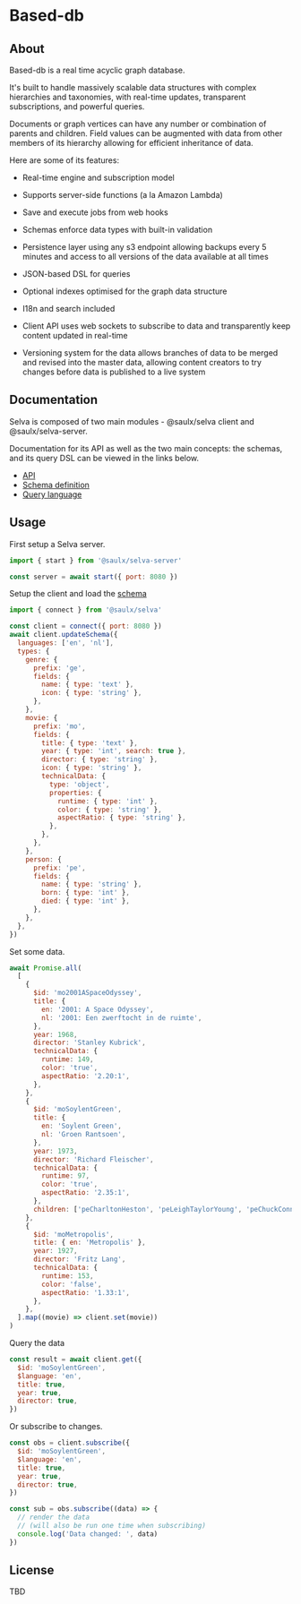 # Based-db

## About

Based-db is a real time acyclic graph database.

It's built to handle massively scalable data structures with complex hierarchies and taxonomies, with real-time updates, transparent subscriptions, and powerful queries.

Documents or graph vertices can have any number or combination of parents and children. Field values can be augmented with data from other members of its hierarchy allowing for efficient inheritance of data.

Here are some of its features:

- Real-time engine and subscription model

- Supports server-side functions (a la Amazon Lambda)

- Save and execute jobs from web hooks

- Schemas enforce data types with built-in validation

- Persistence layer using any s3 endpoint allowing backups every 5 minutes and access to all versions of the data available at all times

- JSON-based DSL for queries

- Optional indexes optimised for the graph data structure

- I18n and search included

- Client API uses web sockets to subscribe to data and transparently keep content updated in real-time

- Versioning system for the data allows branches of data to be merged and revised into the master data, allowing content creators to try changes before data is published to a live system

## Documentation

Selva is composed of two main modules - @saulx/selva client and @saulx/selva-server.

Documentation for its API as well as the two main concepts: the schemas, and its query DSL can be viewed in the links below.

- [API](docs/api.md)
- [Schema definition](docs/schemas.md)
- [Query language](docs/query.md)

## Usage

First setup a Selva server.

```js
import { start } from '@saulx/selva-server'

const server = await start({ port: 8080 })
```

Setup the client and load the [schema](docs/schemas.md)

```js
import { connect } from '@saulx/selva'

const client = connect({ port: 8080 })
await client.updateSchema({
  languages: ['en', 'nl'],
  types: {
    genre: {
      prefix: 'ge',
      fields: {
        name: { type: 'text' },
        icon: { type: 'string' },
      },
    },
    movie: {
      prefix: 'mo',
      fields: {
        title: { type: 'text' },
        year: { type: 'int', search: true },
        director: { type: 'string' },
        icon: { type: 'string' },
        technicalData: {
          type: 'object',
          properties: {
            runtime: { type: 'int' },
            color: { type: 'string' },
            aspectRatio: { type: 'string' },
          },
        },
      },
    },
    person: {
      prefix: 'pe',
      fields: {
        name: { type: 'string' },
        born: { type: 'int' },
        died: { type: 'int' },
      },
    },
  },
})
```

Set some data.

```js
await Promise.all(
  [
    {
      $id: 'mo2001ASpaceOdyssey',
      title: {
        en: '2001: A Space Odyssey',
        nl: '2001: Een zwerftocht in de ruimte',
      },
      year: 1968,
      director: 'Stanley Kubrick',
      technicalData: {
        runtime: 149,
        color: 'true',
        aspectRatio: '2.20:1',
      },
    },
    {
      $id: 'moSoylentGreen',
      title: {
        en: 'Soylent Green',
        nl: 'Groen Rantsoen',
      },
      year: 1973,
      director: 'Richard Fleischer',
      technicalData: {
        runtime: 97,
        color: 'true',
        aspectRatio: '2.35:1',
      },
      children: ['peCharltonHeston', 'peLeighTaylorYoung', 'peChuckConnors'],
    },
    {
      $id: 'moMetropolis',
      title: { en: 'Metropolis' },
      year: 1927,
      director: 'Fritz Lang',
      technicalData: {
        runtime: 153,
        color: 'false',
        aspectRatio: '1.33:1',
      },
    },
  ].map((movie) => client.set(movie))
)
```

Query the data

```js
const result = await client.get({
  $id: 'moSoylentGreen',
  $language: 'en',
  title: true,
  year: true,
  director: true,
})
```

Or subscribe to changes.

```js
const obs = client.subscribe({
  $id: 'moSoylentGreen',
  $language: 'en',
  title: true,
  year: true,
  director: true,
})

const sub = obs.subscribe((data) => {
  // render the data
  // (will also be run one time when subscribing)
  console.log('Data changed: ', data)
})
```

## License

TBD
